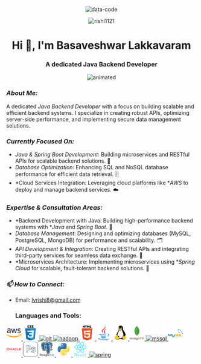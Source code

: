 <p align="center">
  <img src="https://media.giphy.com/media/v1.Y2lkPTc5MGI3NjExcjVqdnQwbzgzMmhhZXl0ejYwb3lwajNqYTV5YzZmNWRtcWlqaXk5aCZlcD12MV9naWZzX3NlYXJjaCZjdD1n/LaVp0AyqR5bGsC5Cbm/giphy.gif" alt="data-code" width="80" height="80"/>
</p>

<p align="center">
  <img src="https://komarev.com/ghpvc/?username=rishi1121&label=Profile%20views&color=0e75b6&style=flat" alt="rishi1121" />
</p>

<h1 align="center">Hi 👋, I'm Basaveshwar Lakkavaram</h1>
<h3 align="center">A dedicated Java Backend Developer </h3> 

<p align="center">
  <img src="https://user-images.githubusercontent.com/74038190/212749447-bfb7e725-6987-49d9-ae85-2015e3e7cc41.gif" alt="animated" width="270" height="270"/>
</p>

### *About Me:*
A dedicated *Java Backend Developer* with a focus on building scalable and efficient backend systems. I specialize in creating robust APIs, optimizing server-side performance, and implementing secure data management solutions.

### *Currently Focused On:*
- *Java & Spring Boot Development*: Building microservices and RESTful APIs for scalable backend solutions. 🚀
- *Database Optimization*: Enhancing SQL and NoSQL database performance for efficient data retrieval. 🗄️
- *Cloud Services Integration: Leveraging cloud platforms like **AWS* to deploy and manage backend services. ☁️
  
### *Expertise & Consultation Areas:*
- *Backend Development with Java: Building high-performance backend systems with **Java* and *Spring Boot*. 🔧
- *Database Management*: Designing and optimizing databases (MySQL, PostgreSQL, MongoDB) for performance and scalability. 🗂️
- *API Development & Integration*: Creating RESTful APIs and integrating third-party services for seamless data exchange. 🔌
- *Microservices Architecture: Implementing microservices using **Spring Cloud* for scalable, fault-tolerant backend solutions. 🔄

### *📫 How to Connect:*
- Email: [lvrishi8@gmail.com](mailto:lvrishi8@gmail.com)

  <h3 align="left">Languages and Tools:</h3>
<p align="left"> <a href="https://aws.amazon.com" target="_blank" rel="noreferrer"> <img src="https://raw.githubusercontent.com/devicons/devicon/master/icons/amazonwebservices/amazonwebservices-original-wordmark.svg" alt="aws" width="40" height="40"/> </a> <a href="https://www.w3schools.com/css/" target="_blank" rel="noreferrer"> <img src="https://raw.githubusercontent.com/devicons/devicon/master/icons/css3/css3-original-wordmark.svg" alt="css3" width="40" height="40"/> </a> <a href="https://git-scm.com/" target="_blank" rel="noreferrer"> <img src="https://www.vectorlogo.zone/logos/git-scm/git-scm-icon.svg" alt="git" width="40" height="40"/> </a> <a href="https://hadoop.apache.org/" target="_blank" rel="noreferrer"> <img src="https://www.vectorlogo.zone/logos/apache_hadoop/apache_hadoop-icon.svg" alt="hadoop" width="40" height="40"/> </a> <a href="https://www.w3.org/html/" target="_blank" rel="noreferrer"> <img src="https://raw.githubusercontent.com/devicons/devicon/master/icons/html5/html5-original-wordmark.svg" alt="html5" width="40" height="40"/> </a> <a href="https://www.java.com" target="_blank" rel="noreferrer"> <img src="https://raw.githubusercontent.com/devicons/devicon/master/icons/java/java-original.svg" alt="java" width="40" height="40"/> </a> <a href="https://www.linux.org/" target="_blank" rel="noreferrer"> <img src="https://raw.githubusercontent.com/devicons/devicon/master/icons/linux/linux-original.svg" alt="linux" width="40" height="40"/> </a> <a href="https://www.mongodb.com/" target="_blank" rel="noreferrer"> <img src="https://raw.githubusercontent.com/devicons/devicon/master/icons/mongodb/mongodb-original-wordmark.svg" alt="mongodb" width="40" height="40"/> </a> <a href="https://www.microsoft.com/en-us/sql-server" target="_blank" rel="noreferrer"> <img src="https://www.svgrepo.com/show/303229/microsoft-sql-server-logo.svg" alt="mssql" width="40" height="40"/> </a> <a href="https://www.mysql.com/" target="_blank" rel="noreferrer"> <img src="https://raw.githubusercontent.com/devicons/devicon/master/icons/mysql/mysql-original-wordmark.svg" alt="mysql" width="40" height="40"/> </a> <a href="https://www.oracle.com/" target="_blank" rel="noreferrer"> <img src="https://raw.githubusercontent.com/devicons/devicon/master/icons/oracle/oracle-original.svg" alt="oracle" width="40" height="40"/> </a> <a href="https://www.photoshop.com/en" target="_blank" rel="noreferrer"> <img src="https://raw.githubusercontent.com/devicons/devicon/master/icons/photoshop/photoshop-line.svg" alt="photoshop" width="40" height="40"/> </a> <a href="https://www.postgresql.org" target="_blank" rel="noreferrer"> <img src="https://raw.githubusercontent.com/devicons/devicon/master/icons/postgresql/postgresql-original-wordmark.svg" alt="postgresql" width="40" height="40"/> </a> <a href="https://www.python.org" target="_blank" rel="noreferrer"> <img src="https://raw.githubusercontent.com/devicons/devicon/master/icons/python/python-original.svg" alt="python" width="40" height="40"/> </a> <a href="https://reactjs.org/" target="_blank" rel="noreferrer"> <img src="https://raw.githubusercontent.com/devicons/devicon/master/icons/react/react-original-wordmark.svg" alt="react" width="40" height="40"/> </a> <a href="https://spring.io/" target="_blank" rel="noreferrer"> <img src="https://www.vectorlogo.zone/logos/springio/springio-icon.svg" alt="spring" width="40" height="40"/> </a> </p>

